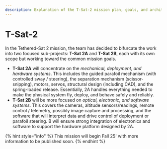 ```yaml
---
description: Explanation of the T-Sat-2 mission plan, goals, and architecture.
---
```


# T-Sat-2

In the Tethered-Sat 2 mission, the team has decided to bifurcate the work into two focused sub-projects: **T-Sat 2A** and **T-Sat 2B**, each with its own scope but working toward the common mission goals.

* **T-Sat 2A** will concentrate on the _mechanical, deployment, and hardware systems_. This includes the guided parafoil mechanism (with controlled sway / steering), the separation mechanism (scissor-snipping), motors, servos, structural design (including CAD), and the spring-loaded release. Essentially, 2A handles everything needed to make the physical system fly, deploy, and behave safely and reliably.
* **T-Sat 2B** will be more focused on _optical, electronic, and software systems_. This covers the cameras, altitude sensors/readings, remote control / telemetry, possibly image capture and processing, and the software that will interpret data and drive control of deployment or parafoil steering. B will ensure strong integration of electronics and software to support the hardware platform designed by 2A.

{% hint style="info" %}
This mission will begin Fall 25' with more information to be published soon.
{% endhint %}

